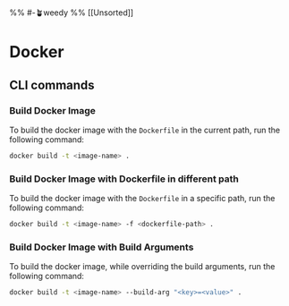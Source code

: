 %% #-🪴weedy %%
[[Unsorted]]
# Docker

## CLI commands

### Build Docker Image

To build the docker image with the `Dockerfile` in the current path, run the following command:

```sh
docker build -t <image-name> .
```

### Build Docker Image with Dockerfile in different path

To build the docker image with the `Dockerfile` in a specific path, run the following command:

```sh
docker build -t <image-name> -f <dockerfile-path> .
```

### Build Docker Image with Build Arguments

To build the docker image, while overriding the build arguments, run the following command:

```sh
docker build -t <image-name> --build-arg "<key>=<value>" .
```

